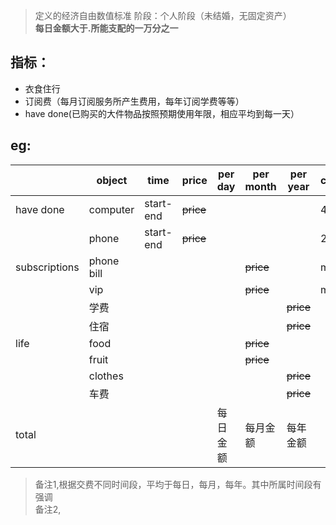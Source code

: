 > 定义的经济自由数值标准
> 阶段：个人阶段（未结婚，无固定资产）  
**每日金额大于.所能支配的一万分之一** 
## 指标：
* 衣食住行
* 订阅费（每月订阅服务所产生费用，每年订阅学费等等）
* have done(已购买的大件物品按照预期使用年限，相应平均到每一天）
## eg:
  
|               | object     | time      | price     | per day  | per month | per year  | comment |
|---------------|------------|-----------|-----------|----------|-----------|-----------|---------|
| have done     | computer   | start-end | ~~price~~ |          |           |           | 4 year  |
|               | phone      | start-end | ~~price~~ |          |           |           | 2year   |
| subscriptions | phone bill |           |           |          | ~~price~~ |           | month   |
|               | vip        |           |           |          | ~~price~~ |           | month   |
|               | 学费       |           |           |          |           | ~~price~~ |         |
|               | 住宿       |           |           |          |           | ~~price~~ |         |
| life          | food       |           |           |          | ~~price~~ |           |         |
|               | fruit      |           |           |          | ~~price~~ |           |         |
|               | clothes    |           |           |          |           | ~~price~~ |         |
|               | 车费       |           |           |          |           | ~~price~~ |         |
| total         |            |           |           | 每日金额 | 每月金额  | 每年金额  |         |

> 备注1,根据交费不同时间段，平均于每日，每月，每年。其中所属时间段有强调  
> 备注2,


